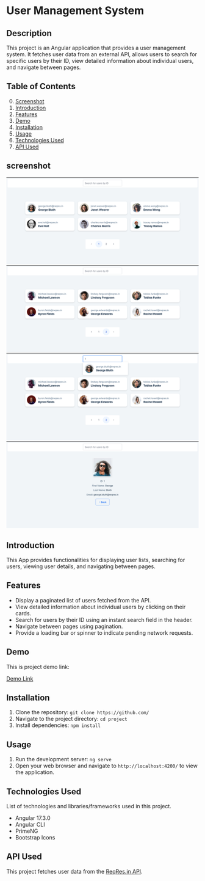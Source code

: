 # User Management System

## Description

This project is an Angular application that provides a user management system. It fetches user data from an external API, allows users to search for specific users by their ID, view detailed information about individual users, and navigate between pages.

## Table of Contents

0. [Screenshot](#screenshot)
1. [Introduction](#introduction)
2. [Features](#features)
3. [Demo](#demo)
4. [Installation](#installation)
5. [Usage](#usage)
6. [Technologies Used](#technologies-used)
7. [API Used](#api-used)

## screenshot

![User Management Screenshot](src/assets/app-screenshot/1.png)
![User Management Screenshot](src/assets/app-screenshot/2.png)
![User Management Screenshot](src/assets/app-screenshot/3.png)
![User Management Screenshot](src/assets/app-screenshot/4.png)

## Introduction

This App provides functionalities for displaying user lists, searching for users, viewing user details, and navigating between pages.

## Features

- Display a paginated list of users fetched from the API.
- View detailed information about individual users by clicking on their cards.
- Search for users by their ID using an instant search field in the header.
- Navigate between pages using pagination.
- Provide a loading bar or spinner to indicate pending network requests.

## Demo

This is project demo link:

[Demo Link](#)

## Installation

1. Clone the repository: `git clone https://github.com/`
2. Navigate to the project directory: `cd project`
3. Install dependencies: `npm install`

## Usage

1. Run the development server: `ng serve`
2. Open your web browser and navigate to `http://localhost:4200/` to view the application.

## Technologies Used

List of technologies and libraries/frameworks used in this project.

- Angular 17.3.0
- Angular CLI
- PrimeNG
- Bootstrap Icons

## API Used

This project fetches user data from the [ReqRes.in API](https://reqres.in/).
